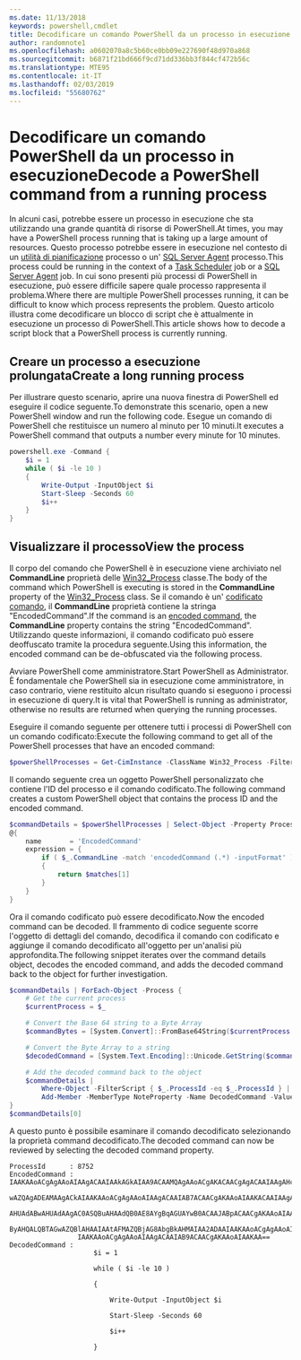 ```yaml
---
ms.date: 11/13/2018
keywords: powershell,cmdlet
title: Decodificare un comando PowerShell da un processo in esecuzione
author: randomnote1
ms.openlocfilehash: a0602070a8c5b60ce0bb09e227690f48d970a868
ms.sourcegitcommit: b6871f21bd666f9cd71dd336bb3f844cf472b56c
ms.translationtype: MTE95
ms.contentlocale: it-IT
ms.lasthandoff: 02/03/2019
ms.locfileid: "55680762"
---
```

# <a name="decode-a-powershell-command-from-a-running-process"></a><span data-ttu-id="9acdd-103">Decodificare un comando PowerShell da un processo in esecuzione</span><span class="sxs-lookup"><span data-stu-id="9acdd-103">Decode a PowerShell command from a running process</span></span>

<span data-ttu-id="9acdd-104">In alcuni casi, potrebbe essere un processo in esecuzione che sta utilizzando una grande quantità di risorse di PowerShell.</span><span class="sxs-lookup"><span data-stu-id="9acdd-104">At times, you may have a PowerShell process running that is taking up a large amount of resources.</span></span>
<span data-ttu-id="9acdd-105">Questo processo potrebbe essere in esecuzione nel contesto di un [utilità di pianificazione][] processo o un' [SQL Server Agent][] processo.</span><span class="sxs-lookup"><span data-stu-id="9acdd-105">This process could be running in the context of a [Task Scheduler][] job or a [SQL Server Agent][] job.</span></span> <span data-ttu-id="9acdd-106">In cui sono presenti più processi di PowerShell in esecuzione, può essere difficile sapere quale processo rappresenta il problema.</span><span class="sxs-lookup"><span data-stu-id="9acdd-106">Where there are multiple PowerShell processes running, it can be difficult to know which process represents the problem.</span></span> <span data-ttu-id="9acdd-107">Questo articolo illustra come decodificare un blocco di script che è attualmente in esecuzione un processo di PowerShell.</span><span class="sxs-lookup"><span data-stu-id="9acdd-107">This article shows how to decode a script block that a PowerShell process is currently running.</span></span>

## <a name="create-a-long-running-process"></a><span data-ttu-id="9acdd-108">Creare un processo a esecuzione prolungata</span><span class="sxs-lookup"><span data-stu-id="9acdd-108">Create a long running process</span></span>

<span data-ttu-id="9acdd-109">Per illustrare questo scenario, aprire una nuova finestra di PowerShell ed eseguire il codice seguente.</span><span class="sxs-lookup"><span data-stu-id="9acdd-109">To demonstrate this scenario, open a new PowerShell window and run the following code.</span></span> <span data-ttu-id="9acdd-110">Esegue un comando di PowerShell che restituisce un numero al minuto per 10 minuti.</span><span class="sxs-lookup"><span data-stu-id="9acdd-110">It executes a PowerShell command that outputs a number every minute for 10 minutes.</span></span>

```powershell
powershell.exe -Command {
    $i = 1
    while ( $i -le 10 )
    {
        Write-Output -InputObject $i
        Start-Sleep -Seconds 60
        $i++
    }
}
```

## <a name="view-the-process"></a><span data-ttu-id="9acdd-111">Visualizzare il processo</span><span class="sxs-lookup"><span data-stu-id="9acdd-111">View the process</span></span>

<span data-ttu-id="9acdd-112">Il corpo del comando che PowerShell è in esecuzione viene archiviato nel **CommandLine** proprietà delle [Win32_Process][] classe.</span><span class="sxs-lookup"><span data-stu-id="9acdd-112">The body of the command which PowerShell is executing is stored in the **CommandLine** property of the [Win32_Process][] class.</span></span> <span data-ttu-id="9acdd-113">Se il comando è un' [codificato comando][], il **CommandLine** proprietà contiene la stringa "EncodedCommand".</span><span class="sxs-lookup"><span data-stu-id="9acdd-113">If the command is an [encoded command][], the **CommandLine** property contains the string "EncodedCommand".</span></span> <span data-ttu-id="9acdd-114">Utilizzando queste informazioni, il comando codificato può essere deoffuscato tramite la procedura seguente.</span><span class="sxs-lookup"><span data-stu-id="9acdd-114">Using this information, the encoded command can be de-obfuscated via the following process.</span></span>

<span data-ttu-id="9acdd-115">Avviare PowerShell come amministratore.</span><span class="sxs-lookup"><span data-stu-id="9acdd-115">Start PowerShell as Administrator.</span></span> <span data-ttu-id="9acdd-116">È fondamentale che PowerShell sia in esecuzione come amministratore, in caso contrario, viene restituito alcun risultato quando si eseguono i processi in esecuzione di query.</span><span class="sxs-lookup"><span data-stu-id="9acdd-116">It is vital that PowerShell is running as administrator, otherwise no results are returned when querying the running processes.</span></span>

<span data-ttu-id="9acdd-117">Eseguire il comando seguente per ottenere tutti i processi di PowerShell con un comando codificato:</span><span class="sxs-lookup"><span data-stu-id="9acdd-117">Execute the following command to get all of the PowerShell processes that have an encoded command:</span></span>

```powershell
$powerShellProcesses = Get-CimInstance -ClassName Win32_Process -Filter 'CommandLine LIKE "%EncodedCommand%"'
```

<span data-ttu-id="9acdd-118">Il comando seguente crea un oggetto PowerShell personalizzato che contiene l'ID del processo e il comando codificato.</span><span class="sxs-lookup"><span data-stu-id="9acdd-118">The following command creates a custom PowerShell object that contains the process ID and the encoded command.</span></span>

```powershell
$commandDetails = $powerShellProcesses | Select-Object -Property ProcessId,
@{
    name       = 'EncodedCommand'
    expression = {
        if ( $_.CommandLine -match 'encodedCommand (.*) -inputFormat' )
        {
            return $matches[1]
        }
    }
}
```

<span data-ttu-id="9acdd-119">Ora il comando codificato può essere decodificato.</span><span class="sxs-lookup"><span data-stu-id="9acdd-119">Now the encoded command can be decoded.</span></span> <span data-ttu-id="9acdd-120">Il frammento di codice seguente scorre l'oggetto di dettagli del comando, decodifica il comando con codificato e aggiunge il comando decodificato all'oggetto per un'analisi più approfondita.</span><span class="sxs-lookup"><span data-stu-id="9acdd-120">The following snippet iterates over the command details object, decodes the encoded command, and adds the decoded command back to the object for further investigation.</span></span>

```powershell
$commandDetails | ForEach-Object -Process {
    # Get the current process
    $currentProcess = $_

    # Convert the Base 64 string to a Byte Array
    $commandBytes = [System.Convert]::FromBase64String($currentProcess.EncodedCommand)

    # Convert the Byte Array to a string
    $decodedCommand = [System.Text.Encoding]::Unicode.GetString($commandBytes)

    # Add the decoded command back to the object
    $commandDetails |
        Where-Object -FilterScript { $_.ProcessId -eq $_.ProcessId } |
        Add-Member -MemberType NoteProperty -Name DecodedCommand -Value $decodedCommand
}
$commandDetails[0]
```

<span data-ttu-id="9acdd-121">A questo punto è possibile esaminare il comando decodificato selezionando la proprietà command decodificato.</span><span class="sxs-lookup"><span data-stu-id="9acdd-121">The decoded command can now be reviewed by selecting the decoded command property.</span></span>

```output
ProcessId      : 8752
EncodedCommand : IAAKAAoACgAgAAoAIAAgACAAIAAkAGkAIAA9ACAAMQAgAAoACgAKACAACgAgACAAIAAgAHcAaABpAGwAZQAgACgAIAAkAGkAIAAtAG
                 wAZQAgADEAMAAgACkAIAAKAAoACgAgAAoAIAAgACAAIAB7ACAACgAKAAoAIAAKACAAIAAgACAAIAAgACAAIABXAHIAaQB0AGUALQBP
                 AHUAdABwAHUAdAAgAC0ASQBuAHAAdQB0AE8AYgBqAGUAYwB0ACAAJABpACAACgAKAAoAIAAKACAAIAAgACAAIAAgACAAIABTAHQAYQ
                 ByAHQALQBTAGwAZQBlAHAAIAAtAFMAZQBjAG8AbgBkAHMAIAA2ADAAIAAKAAoACgAgAAoAIAAgACAAIAAgACAAIAAgACQAaQArACsA
                 IAAKAAoACgAgAAoAIAAgACAAIAB9ACAACgAKAAoAIAAKAA==
DecodedCommand :
                     $i = 1

                     while ( $i -le 10 )

                     {

                         Write-Output -InputObject $i

                         Start-Sleep -Seconds 60

                         $i++

                     }
```

[Utilità di pianificazione]: /windows/desktop/TaskSchd/task-scheduler-start-page
[Task Scheduler]: /windows/desktop/TaskSchd/task-scheduler-start-page
[SQL Server Agent]: /sql/ssms/agent/sql-server-agent
[Win32_Process]: /windows/desktop/CIMWin32Prov/win32-process
[codificato comando]: /powershell/scripting/core-powershell/console/powershell.exe-command-line-help#-encodedcommand-
[encoded command]: /powershell/scripting/core-powershell/console/powershell.exe-command-line-help#-encodedcommand-
